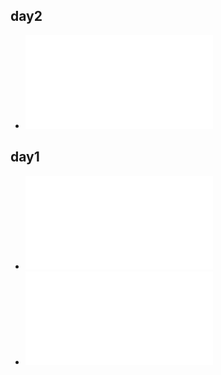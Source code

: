 ## day2
- ![Git 원격저장소 사용](Git/gitRemote.md)

## day1
- ![마크다운](markdown.md)
- ![Git 기초문법과 흐름](Git/gitManual.md)
